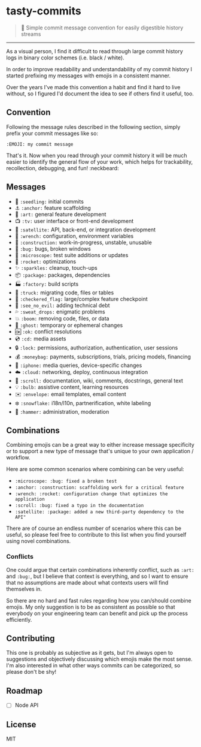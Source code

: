# tasty-commits

> :lollipop: Simple commit message convention for easily digestible history streams

---

As a visual person, I find it difficult to read through large commit history logs in binary color schemes (i.e. black / white).

In order to improve readability and understandability of my commit history I started prefixing my messages with emojis 
in a consistent manner.

Over the years I've made this convention a habit and find it hard to live without, so I figured I'd document the idea to see if others find it useful, too.

## Convention

Following the message rules described in the following section, simply prefix your commit messages like so:

`:EMOJI: my commit message`

That's it. Now when you read through your commit history it will be much easier to identify the general flow of your work, which
helps for trackability, recollection, debugging, and fun! :neckbeard:

## Messages

- :seedling: `:seedling:` initial commits
- :anchor: `:anchor:` feature scaffolding
- :art: `:art:` general feature development
- :tv: `:tv:` user interface or front-end development
- :satellite: `:satellite:` API, back-end, or integration development
- :wrench: `:wrench:` configuration, environment variables
- :construction: `:construction:` work-in-progress, unstable, unusable
- :bug: `:bug:` bugs, broken windows
- :microscope: `:microscope:` test suite additions or updates
- :rocket: `:rocket:` optimizations
- :sparkles: `:sparkles:` cleanup, touch-ups
- :package: `:package:` packages, dependencies
- :factory: `:factory:` build scripts
- :truck: `:truck:` migrating code, files or tables
- :checkered_flag: `:checkered_flag:` large/complex feature checkpoint
- :see_no_evil: `:see_no_evil:` adding technical debt
- :sweat_drops: `:sweat_drops:` enigmatic problems
- :boom: `:boom:` removing code, files, or data
- :ghost: `:ghost:` temporary or ephemeral changes
- :ok: `:ok:` conflict resolutions
- :cd: `:cd:` media assets
- :lock: `:lock:` permissions, authorization, authentication, user sessions
- :moneybag: `:moneybag:` payments, subscriptions, trials, pricing models, financing
- :iphone: `:iphone:` media queries, device-specific changes
- :cloud: `:cloud:` networking, deploy, continuous integration
- :scroll: `:scroll:` documentation, wiki, comments, docstrings, general text
- :bulb: `:bulb:` assistive content, learning resources
- :envelope: `:envelope:` email templates, email content
- :snowflake: `:snowflake:` i18n/l10n, partnerification, white labeling
- :hammer: `:hammer:` administration, moderation

## Combinations

Combining emojis can be a great way to either increase message specificity or to support a new type of message that's unique to your own application / workflow.

Here are some common scenarios where combining can be very useful:

 - `:microscope: :bug: fixed a broken test`
 - `:anchor: :construction: scaffolding work for a critical feature`
 - `:wrench: :rocket: configuration change that optimizes the application`
 - `:scroll: :bug: fixed a typo in the documentation`
 - `:satellite: :package: added a new third-party dependency to the API"`
 
There are of course an endless number of scenarios where this can be useful, so please feel free to contribute to this list when you find yourself using novel combinations.

### Conflicts

One could argue that certain combinations inherently conflict, such as `:art:` and `:bug:`, but I believe that context is everything, and so I want to ensure that no assumptions are made about what contexts users will find themselves in. 

So there are no hard and fast rules regarding how you can/should combine emojis. My only suggestion is to be as consistent as possible so that everybody on your engineering team can benefit and pick up the process efficiently.

## Contributing

This one is probably as subjective as it gets, but I'm always open to suggestions and objectively discussing which emojis make the most sense.
I'm also interested in what other ways commits can be categorized, so please don't be shy!

## Roadmap

- [ ] Node API

## License

MIT
